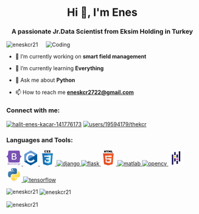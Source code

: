 <h1 align="center">Hi 👋, I'm Enes</h1>
<h3 align="center">A passionate Jr.Data Scientist from Eksim Holding in Turkey</h3>
<img align="right" alt="Coding" width="400" src="https://i.gifer.com/origin/c5/c5056fe916b043776e98d6149847ffbd.gif"/></a>

<p align="left"> <img src="https://komarev.com/ghpvc/?username=eneskcr21&label=Profile%20views&color=0e75b6&style=flat" alt="eneskcr21" /> </p>

- 🔭 I’m currently working on **smart field management**

- 🌱 I’m currently learning **Everything**

- 💬 Ask me about **Python**

- 📫 How to reach me **eneskcr2722@gmail.com**

<h3 align="left">Connect with me:</h3>
<p align="left">
<a href="https://linkedin.com/in/halit-enes-kacar-141776173" target="blank"><img align="center" src="https://raw.githubusercontent.com/rahuldkjain/github-profile-readme-generator/master/src/images/icons/Social/linked-in-alt.svg" alt="halit-enes-kacar-141776173" height="30" width="40" /></a>
<a href="https://stackoverflow.com/users/19594179/thekcr" target="blank"><img align="center" src="https://raw.githubusercontent.com/rahuldkjain/github-profile-readme-generator/master/src/images/icons/Social/stack-overflow.svg" alt="users/19594179/thekcr" height="30" width="40" /></a>
</p>

<h3 align="left">Languages and Tools:</h3>
<p align="left"> <a href="https://getbootstrap.com" target="_blank" rel="noreferrer"> <img src="https://raw.githubusercontent.com/devicons/devicon/master/icons/bootstrap/bootstrap-plain-wordmark.svg" alt="bootstrap" width="40" height="40"/> </a> <a href="https://www.cprogramming.com/" target="_blank" rel="noreferrer"> <img src="https://raw.githubusercontent.com/devicons/devicon/master/icons/c/c-original.svg" alt="c" width="40" height="40"/> </a> <a href="https://www.w3schools.com/css/" target="_blank" rel="noreferrer"> <img src="https://raw.githubusercontent.com/devicons/devicon/master/icons/css3/css3-original-wordmark.svg" alt="css3" width="40" height="40"/> </a> <a href="https://www.djangoproject.com/" target="_blank" rel="noreferrer"> <img src="https://cdn.worldvectorlogo.com/logos/django.svg" alt="django" width="40" height="40"/> </a> <a href="https://flask.palletsprojects.com/" target="_blank" rel="noreferrer"> <img src="https://www.vectorlogo.zone/logos/pocoo_flask/pocoo_flask-icon.svg" alt="flask" width="40" height="40"/> </a> <a href="https://www.w3.org/html/" target="_blank" rel="noreferrer"> <img src="https://raw.githubusercontent.com/devicons/devicon/master/icons/html5/html5-original-wordmark.svg" alt="html5" width="40" height="40"/> </a> <a href="https://www.mathworks.com/" target="_blank" rel="noreferrer"> <img src="https://upload.wikimedia.org/wikipedia/commons/2/21/Matlab_Logo.png" alt="matlab" width="40" height="40"/> </a> <a href="https://opencv.org/" target="_blank" rel="noreferrer"> <img src="https://www.vectorlogo.zone/logos/opencv/opencv-icon.svg" alt="opencv" width="40" height="40"/> </a> <a href="https://pandas.pydata.org/" target="_blank" rel="noreferrer"> <img src="https://raw.githubusercontent.com/devicons/devicon/2ae2a900d2f041da66e950e4d48052658d850630/icons/pandas/pandas-original.svg" alt="pandas" width="40" height="40"/> </a> <a href="https://www.python.org" target="_blank" rel="noreferrer"> <img src="https://raw.githubusercontent.com/devicons/devicon/master/icons/python/python-original.svg" alt="python" width="40" height="40"/> </a> <a href="https://www.tensorflow.org" target="_blank" rel="noreferrer"> <img src="https://www.vectorlogo.zone/logos/tensorflow/tensorflow-icon.svg" alt="tensorflow" width="40" height="40"/> </a> </p>

<p><img align="left" src="https://github-readme-stats.vercel.app/api/top-langs?username=eneskcr21&show_icons=true&locale=en&layout=compact" alt="eneskcr21" /></p>

<p>&nbsp;<img align="center" src="https://github-readme-stats.vercel.app/api?username=eneskcr21&show_icons=true&locale=en" alt="eneskcr21" /></p>

<p><img align="center" src="https://github-readme-streak-stats.herokuapp.com/?user=eneskcr21&" alt="eneskcr21" /></p>
